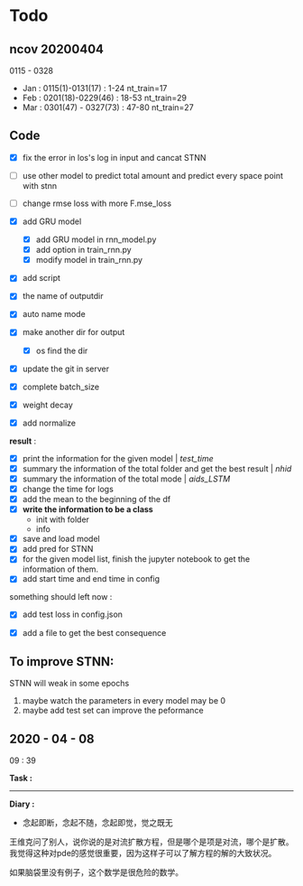 # Todo

## ncov 20200404
0115 - 0328
- Jan : 0115(1)-0131(17) : 1-24 nt_train=17 
- Feb : 0201(18)-0229(46) : 18-53 nt_train=29
- Mar : 0301(47) - 0327(73) : 47-80 nt_train=27



## Code
- [x] fix the error in los's log in input and cancat STNN
- [ ] use other model to predict total amount and predict every space point with stnn
- [ ] change rmse loss with more F.mse_loss
- [x] add GRU model
    - [x] add GRU model in rnn_model.py
    - [x] add option in train_rnn.py
    - [x] modify model in train_rnn.py
- [x] add script
- [x] the name of  outputdir
- [x] auto name mode
- [x] make another dir for output
    - [x] os find the dir
- [x] update the git in server

- [x] complete batch_size
- [x] weight decay
- [x] add normalize

**result** : 
- [x] print the information for the given model | *test_time* 
- [x] summary the information of the total folder and get the best result | *nhid*
- [x] summary the information of the total mode | *aids_LSTM*
- [x] change the time for logs
- [x] add the mean to the beginning of the df
- [x] **write the information to be a class**
    - init with folder
    - info
- [x] save and load model
- [x] add pred for STNN
- [x] for the given model list, finish the jupyter notebook to get the information of them.
- [x] add start time and end time in config

something should left now : 
- [x] add test loss in config.json
- [x] add a file to get the best consequence


## To improve STNN:
STNN will weak in some epochs
1. maybe watch the parameters in every model may be 0
1. maybe add test set can improve the peformance

## 2020 - 04 - 08

09 : 39


**Task :**

---

**Diary :**
- 念起即断，念起不随，念起即觉，觉之既无

王维克问了别人，说你说的是对流扩散方程，但是哪个是项是对流，哪个是扩散。我觉得这种对pde的感觉很重要，因为这样子可以了解方程的解的大致状况。

如果脑袋里没有例子，这个数学是很危险的数学。
